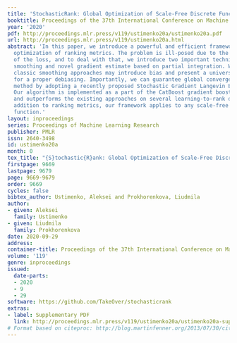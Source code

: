 ```yaml
---
title: 'StochasticRank: Global Optimization of Scale-Free Discrete Functions'
booktitle: Proceedings of the 37th International Conference on Machine Learning
year: '2020'
pdf: http://proceedings.mlr.press/v119/ustimenko20a/ustimenko20a.pdf
url: http://proceedings.mlr.press/v119/ustimenko20a.html
abstract: 'In this paper, we introduce a powerful and efficient framework for direct
  optimization of ranking metrics. The problem is ill-posed due to the discrete structure
  of the loss, and to deal with that, we introduce two important techniques: stochastic
  smoothing and novel gradient estimate based on partial integration. We show that
  classic smoothing approaches may introduce bias and present a universal solution
  for a proper debiasing. Importantly, we can guarantee global convergence of our
  method by adopting a recently proposed Stochastic Gradient Langevin Boosting algorithm.
  Our algorithm is implemented as a part of the CatBoost gradient boosting library
  and outperforms the existing approaches on several learning-to-rank datasets. In
  addition to ranking metrics, our framework applies to any scale-free discrete loss
  function.'
layout: inproceedings
series: Proceedings of Machine Learning Research
publisher: PMLR
issn: 2640-3498
id: ustimenko20a
month: 0
tex_title: "{S}tochastic{R}ank: Global Optimization of Scale-Free Discrete Functions"
firstpage: 9669
lastpage: 9679
page: 9669-9679
order: 9669
cycles: false
bibtex_author: Ustimenko, Aleksei and Prokhorenkova, Liudmila
author:
- given: Aleksei
  family: Ustimenko
- given: Liudmila
  family: Prokhorenkova
date: 2020-09-29
address: 
container-title: Proceedings of the 37th International Conference on Machine Learning
volume: '119'
genre: inproceedings
issued:
  date-parts:
  - 2020
  - 9
  - 29
software: https://github.com/TakeOver/stochasticrank
extras:
- label: Supplementary PDF
  link: http://proceedings.mlr.press/v119/ustimenko20a/ustimenko20a-supp.pdf
# Format based on citeproc: http://blog.martinfenner.org/2013/07/30/citeproc-yaml-for-bibliographies/
---
```

